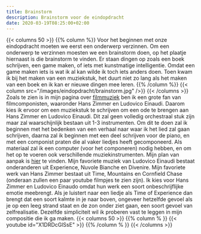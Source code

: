 ```yaml
---
title: Brainstorm
description: Brainstorm voor de eindopdracht
date: 2020-03-19T08:25:00+02:00 
---
```

{{< columns 50 >}}
{{% column %}}
Voor het beginnen met onze eindopdracht moeten we eerst een onderwerp verzinnen. Om een onderwerp te verzinnen moesten we een brainstorm doen, op het plaatje hiernaast is die brainstorm te vinden. Er staan dingen op zoals een boek schrijven, een game maken, of iets met kunstmatige intelligentie. Omdat een game maken iets is wat ik al kan wilde ik toch iets anders doen. Toen kwam ik bij het maken van een muziekstuk, het duurt niet zo lang als het maken van een boek en ik kan er nieuwe dingen mee leren. 
{{% /column %}}
{{< column src="/images/eindopdracht/brainstorm.jpg" />}}
{{< /columns >}}
Zoals te zien is in mijn pagina over [filmmuziek](/filmmuziek) ben ik een grote fan van filmcomponisten, waaronder Hans Zimmer en Ludovico Einaudi. Daarom kies ik ervoor om een muziekstuk te schrijven om een ode te brengen aan Hans Zimmer en Ludovico Einaudi. Dit zal geen volledig orchestraal stuk zijn maar zal waarschijnlijk bestaan uit 1-3 instrumenten. Om dit te doen zal ik beginnen met het bedenken van een verhaal naar waar ik het lied zal gaan schrijven, daarna zal ik beginnen met een deel schrijven voor de piano, en met een componist praten die al vaker liedjes heeft gecomponeerd. Als materiaal zal ik een computer (voor het componeren) nodig hebben, en om het op te voeren ook verschillende muziekinstrumenten. Mijn plan van aanpak is [hier](/eindopdracht/pva) te vinden. Mijn favoriete muziek van Ludovico Einaudi bestaat onderanderen uit Experience, Nuvole Bianche en Divenire. Mijn favoriete werk van Hans Zimmer bestaat uit Time, Mountains en Cornfield Chase (onderaan zullen een paar youtube filmpjes te zien zijn). Ik kies voor Hans Zimmer en Ludovico Einaudo omdat hun werk een soort onbeschrijflijke emotie meebrengt. Als je luistert naar een liedje als Time of Experience dan brengt dat een soort kalmte in je naar boven, ongeveer hetzelfde gevoel als je op een leeg strand staat en de zon onder ziet gaan, een soort gevoel van zelfrealisatie. Dezelfde simpliciteit wil ik proberen vast te leggen in mijn compositie die ik ga maken.
{{< columns 50 >}}
{{% column % }}
{{< youtube id="X1DRDcGlSsE" >}}
{{% /column % }}
{{< /columns >}}

